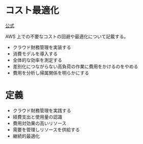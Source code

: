 # コスト最適化
[公式](https://docs.aws.amazon.com/ja_jp/wellarchitected/latest/cost-optimization-pillar/welcome.html)

AWS 上での不要なコストの回避や最適化について記載する。

* クラウド財務管理を実装する
* 消費モデルを導入する
* 全体的な効率を測定する
* 差別化につながらない高負荷の作業に費用をかけるのをやめる
* 費用を分析し帰属関係を明らかにする

# 定義

* クラウド財務管理を実践する
* 経費支出と使用量の認識
* 費用対効果の高いリソース
* 需要を管理しリソースを供給する
* 継続的最適化
